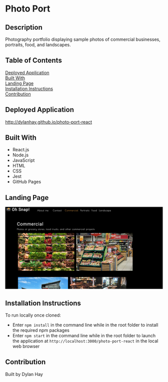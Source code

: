 # Photo Port

## Description
Photography portfolio displaying sample photos of commercial businesses, portraits, food, and landscapes.

## Table of Contents
[Deployed Application](#deployed-application)  
[Built With](#built-with)  
[Landing Page](#landing-page)  
[Installation Instructions](#installation-instructions)  
[Contribution](#contribution) 

## Deployed Application
http://dylanhay.github.io/photo-port-react

## Built With
* React.js
* Node.js
* JavaScript
* HTML
* CSS
* Jest
* GitHub Pages

## Landing Page
![Screenshot](./src/assets/photo-port-react-land.png "Landing Page")

## Installation Instructions  

To run locally once cloned:
* Enter `npm install` in the command line while in the root folder to install the required npm packages
* Enter `npm start` in the command line while in the root folder to launch the application at `http://localhost:3000/photo-port-react` in the local web browser

## Contribution
Built by Dylan Hay